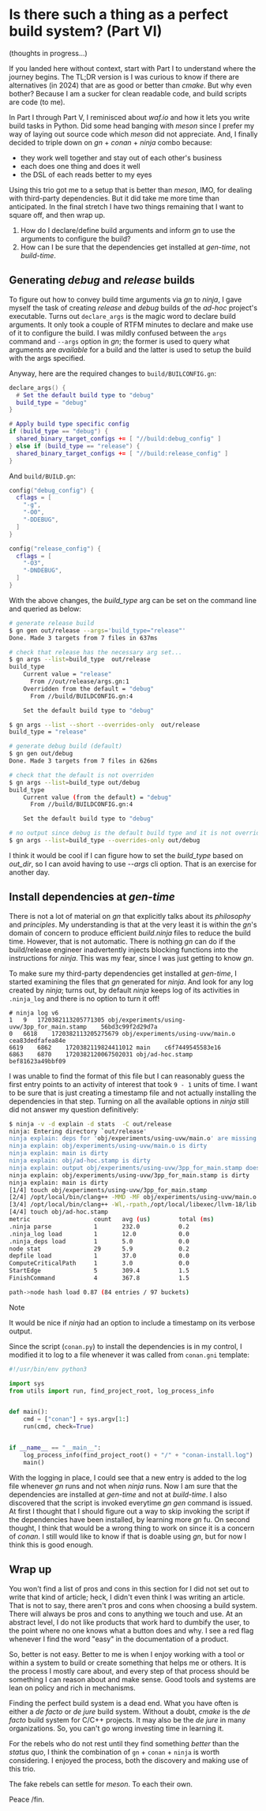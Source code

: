 # Is there such a thing as a perfect build system? (Part VI)
(thoughts in progress...)

If you landed here without context, start with Part I to understand 
where the journey begins. The TL;DR version is I was curious to know
if there are alternatives (in 2024) that are as good or better than *cmake*.
But why even bother? Because I am a sucker for clean readable code, and
build scripts are code (to me).

In Part I through Part V, I reminisced about *waf.io* and how it lets
you write build tasks in Python. Did some head banging with *meson*
since I prefer my way of laying out source code which *meson* did not
appreciate. And, I finally decided to triple down on *gn* + *conan* + *ninja* combo
because:
  - they work well together and stay out of each other's business 
  - each does one thing and does it well 
  - the DSL of each reads better to my eyes 
 
Using this trio got me to a setup that is better than *meson*, IMO, for
dealing with third-party dependencies. But it did take me more time than
anticipated. In the final stretch I have two things remaining that I 
want to square off, and then wrap up.

1. How do I declare/define build arguments and inform *gn* to use
   the arguments to configure the build?
2. How can I be sure that the dependencies get installed at *gen-time*,
   not *build-time*.

## Generating *debug* and *release* builds
To figure out how to convey build time arguments via *gn* to *ninja*, I
gave myself the task of creating *release* and *debug* builds of the 
*ad-hoc* project's executable. Turns out `declare_args` is the magic word
to declare build arguments. It only took a couple of RTFM minutes to
declare and make use of it to configure the build. I was mildly confused
between the `args` command and `--args` option in *gn*; the former is used
to query what arguments are *available* for a build and the latter is used
to setup the build with the args specified. 

Anyway, here are the required changes to `build/BUILCONFIG.gn`:

```lua
declare_args() {
  # Set the default build type to "debug"
  build_type = "debug"
}

# Apply build type specific config
if (build_type == "debug") {
  shared_binary_target_configs += [ "//build:debug_config" ]
} else if (build_type == "release") {
  shared_binary_target_configs += [ "//build:release_config" ]
}
```

And `build/BUILD.gn`:

```lua
config("debug_config") {
  cflags = [
    "-g",
    "-O0",
    "-DDEBUG",
  ]
}

config("release_config") {
  cflags = [
    "-O3",
    "-DNDEBUG",
  ]
}
```

With the above changes, the *build_type* arg can be set on the command
line and queried as below:
```bash
# generate release build
$ gn gen out/release --args='build_type="release"'
Done. Made 3 targets from 7 files in 637ms

# check that release has the necessary arg set...
$ gn args --list=build_type  out/release
build_type
    Current value = "release"
      From //out/release/args.gn:1
    Overridden from the default = "debug"
      From //build/BUILDCONFIG.gn:4

    Set the default build type to "debug"

$ gn args --list --short --overrides-only  out/release
build_type = "release"

# generate debug build (default) 
$ gn gen out/debug
Done. Made 3 targets from 7 files in 626ms

# check that the default is not overriden
$ gn args --list=build_type out/debug
build_type
    Current value (from the default) = "debug"
      From //build/BUILDCONFIG.gn:4

    Set the default build type to "debug"

# no output since debug is the default build type and it is not overriden
$ gn args --list=build_type --overrides-only out/debug
```

I think it would be cool if I can figure how to set the *build_type*
based on *out_dir*, so I can avoid having to use *--args* cli option.
That is an exercise for another day.

## Install dependencies at *gen-time*
There is not a lot of material on *gn* that explicitly talks about its
*philosophy* and *principles*. My understanding is that at the very least
it is within the *gn*'s domain of concern to produce efficient *build.ninja*
files to reduce the build time. However, that is not automatic. There is
nothing *gn* can do if the build/release engineer inadvertently injects
blocking functions into the instructions for *ninja*. This was my fear,
since I was just getting to know *gn*.

To make sure my third-party dependencies get installed at *gen-time*,
I started examining the files that *gn* generated for *ninja*. And look
for any log created by *ninja*; turns out, by default *ninja* keeps log
of its activities in `.ninja_log` and there is no option to turn it off!

```log
# ninja log v6
1	9	1720382113205771305	obj/experiments/using-uvw/3pp_for_main.stamp	56bd3c99f2d29d7a
0	6618	1720382113205275679	obj/experiments/using-uvw/main.o	cea83dedfafea84e
6619	6862	1720382119824411012	main	c6f7449545583e16
6863	6870	1720382120067502031	obj/ad-hoc.stamp	bef81623a49bbf09
```

I was unable to find the format of this file but I can reasonably guess
the first entry points to an activity of interest that took `9 - 1` units
of time. I want to be sure that is just creating a timestamp file and not
actually installing the dependencies in that step. Turning on all the
available options in *ninja* still did not answer my question definitively:

```bash
$ ninja -v -d explain -d stats  -C out/release
ninja: Entering directory `out/release'
ninja explain: deps for 'obj/experiments/using-uvw/main.o' are missing
ninja explain: obj/experiments/using-uvw/main.o is dirty
ninja explain: main is dirty
ninja explain: obj/ad-hoc.stamp is dirty
ninja explain: output obj/experiments/using-uvw/3pp_for_main.stamp doesn't exist
ninja explain: obj/experiments/using-uvw/3pp_for_main.stamp is dirty
ninja explain: main is dirty
[1/4] touch obj/experiments/using-uvw/3pp_for_main.stamp
[2/4] /opt/local/bin/clang++ -MMD -MF obj/experiments/using-uvw/main.o.d  -I../../third-party/direct_deploy/uvw/include -I../../third-party/direct_deploy/libuv/include -std=c++23 -O3 -DNDEBUG  -c ../../experiments/using-uvw/main.cc -o obj/experiments/using-uvw/main.o
[3/4] /opt/local/bin/clang++ -Wl,-rpath,/opt/local/libexec/llvm-18/lib -L/opt/local/libexec/llvm-18/lib -L../../third-party/direct_deploy/libuv/lib -o main @main.rsp  -luv
[4/4] touch obj/ad-hoc.stamp
metric                  count   avg (us)        total (ms)
.ninja parse            1       232.0           0.2
.ninja_log load         1       12.0            0.0
.ninja_deps load        1       5.0             0.0
node stat               29      5.9             0.2
depfile load            1       37.0            0.0
ComputeCriticalPath     1       3.0             0.0
StartEdge               5       309.4           1.5
FinishCommand           4       367.8           1.5

path->node hash load 0.87 (84 entries / 97 buckets)
```

> [!NOTE]
> It would be nice if *ninja* had an option to include a timestamp on
> its verbose output.

Since the script (`conan.py`) to install the dependencies is in my
control, I modified it to log to a file whenever it was called from
`conan.gni` template:

```python
#!/usr/bin/env python3

import sys
from utils import run, find_project_root, log_process_info


def main():
    cmd = ["conan"] + sys.argv[1:]
    run(cmd, check=True)


if __name__ == "__main__":
    log_process_info(find_project_root() + "/" + "conan-install.log")
    main()
```

With the logging in place, I could see that a new entry is added to the
log file whenever *gn* runs and not when *ninja* runs. Now I am sure that
the dependencies are installed at *gen-time* and not at *build-time*. I
also discovered that the script is invoked everytime *gn gen* command is
issued. At first I thought that I should figure out a way to skip 
invoking the script if the dependencies have been installed, by learning
more *gn* fu. On second thought, I think that would be a wrong thing to
work on since it is a concern of *conan*. I still would like to know if
that is doable using *gn*, but for now I think this is good enough.

## Wrap up
You won't find a list of pros and cons in this section for I did not
set out to write that kind of article; heck, I didn't even think I was
writing an article. That is not to say, there aren't pros and cons when
choosing a build system. There will always be pros and cons to anything
we touch and use. At an abstract level, I do not like products that work
hard to dumbify the user, to the point where no one knows what a button
does and why. I see a red flag whenever I find the word "easy" in the
documentation of a product.

So, better is not easy. Better to me is when I enjoy working with a tool
or within a system to build or create something that helps me or others.
It is the process I mostly care about, and every step of that process 
should be something I can reason about and make sense. Good tools and
systems are lean on policy and rich in mechanisms.

Finding the perfect build system is a dead end. What you have often is
either a *de facto* or *de jure* build system.  Without a doubt, *cmake*
is the *de facto* build system for C/C++ projects. It may also be the
*de jure* in many organizations. So, you can't go wrong investing time
in learning it.

For the rebels who do not rest until they find something *better* than
the *status quo*, I think the combination of `gn` + `conan` + `ninja` is
worth considering. I enjoyed the process, both the discovery and making
use of this trio. 

The fake rebels can settle for *meson*. To each their own.

Peace /fin.
